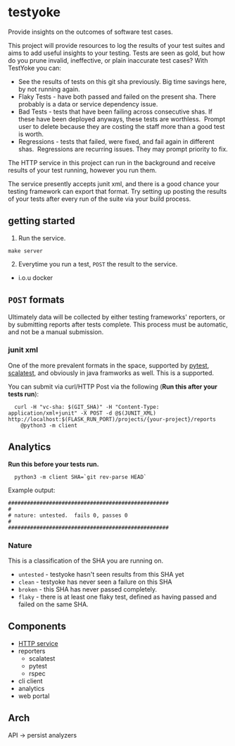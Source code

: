 # testyoke

Provide insights on the outcomes of software test cases.

This project will provide resources to log the results of your test suites and aims
to add useful insights to your testing. Tests are seen as gold, but how do you prune
invalid, ineffective, or plain inaccurate test cases? With TestYoke you can:

* See the results of tests on this git sha previously. Big time savings here, by not running again.
* Flaky Tests - have both passed and failed on the present sha. There probably is a data or service dependency issue.
* Bad Tests - tests that have been failing across consecutive shas.  If these have been deployed anyways, these tests are worthless.  Prompt user to delete because they are costing the staff more than a good test is worth.
* Regressions - tests that failed, were fixed, and fail again in different shas.  Regressions are recurring issues. They may prompt priority to fix.

The HTTP service in this project can run in the background and receive results of 
your test running, however you run them.

The service presently accepts junit xml, and there is a good chance your testing framework 
can export that format.  Try setting up posting the results of your tests after every run
of the suite via your build process.


## getting started

1. Run the service.

```
make server
```

2. Everytime you run a test, `POST` the result to the service.
  - i.o.u docker

## `POST` formats

Ultimately data will be collected by either testing frameworks' reporters, or by submitting reports after
tests complete.  This process must be automatic, and not be a manual submission.

### junit xml

One of the more prevalent formats in the space, supported by [pytest](https://docs.pytest.org/en/latest/), [scalatest](), 
and obviously in java framworks as well.  This is a supported.

You can submit via curl/HTTP Post via the following (**Run this after your tests run**):

```
  curl -H "vc-sha: $(GIT_SHA)" -H "Content-Type: application/xml+junit" -X POST -d @$(JUNIT_XML) http://localhost:$(FLASK_RUN_PORT)/projects/{your-project}/reports
	@python3 -m client
```

## Analytics

**Run this before your tests run.**

```
  python3 -m client SHA=`git rev-parse HEAD`
```

Example output:

```
###################################################
#
# nature: untested.  fails 0, passes 0
#
###################################################
```

### Nature

This is a classification of the SHA you are running on.

* `untested` - testyoke hasn't seen results from this SHA yet
* `clean` - testyoke has never seen a failure on this SHA
* `broken` - this SHA has never passed completely.
* `flaky` - there is at least one flaky test, defined as having passed and failed on the same SHA.

## Components

- [HTTP service](./SERVICE.md)
- reporters
  - scalatest
  - pytest
  - rspec
- cli client
- analytics
- web portal

## Arch

API -> persist
       analyzers
